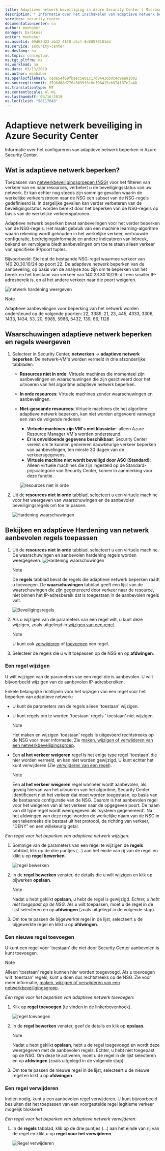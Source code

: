 ```yaml
---
title: Adaptieve netwerk beveiliging in Azure Security Center | Microsoft Docs
description: " Informatie over het inschakelen van adaptieve netwerk beperken in Azure Security Center. "
services: security-center
documentationcenter: na
author: monhaber
manager: barbkess
editor: monhaber
ms.assetid: 09d62d23-ab32-41f0-a5cf-8d80578181dd
ms.service: security-center
ms.devlang: na
ms.topic: conceptual
ms.tgt_pltfrm: na
ms.workload: na
ms.date: 03/13/2019
ms.author: monhaber
ms.openlocfilehash: cede54f69fbeec5e01c17d84436bdc4c9ee91002
ms.sourcegitcommit: f596d88d776a3699f8c8cf98415eb874187e2a48
ms.translationtype: MT
ms.contentlocale: nl-NL
ms.lasthandoff: 03/16/2019
ms.locfileid: "58117049"
---
```

# <a name="adaptive-network-hardening-in-azure-security-center"></a>Adaptieve netwerk beveiliging in Azure Security Center
Informatie over het configureren van adaptieve netwerk beperken in Azure Security Center.

## <a name="what-is-adaptive-network-hardening"></a>Wat is adaptieve netwerk beperken?
Toepassen van [netwerkbeveiligingsgroepen (NSG)](https://docs.microsoft.com/azure/virtual-network/security-overview) voor het filteren van verkeer van en naar resources, verbetert u de beveiligingsstatus van uw netwerk. Er kan echter nog steeds zijn sommige gevallen waarin de werkelijke verkeersstroom naar de NSG een subset van de NSG-regels gedefinieerd is. In dergelijke gevallen kan verder verbeteren van de beveiligingsstatus worden bereikt door het beperken van de NSG-regels op basis van de werkelijke verkeerspatronen.

Adaptieve netwerk beperken bevat aanbevelingen voor het verder beperken van de NSG-regels. Het maakt gebruik van een machine learning-algoritme waarin rekening wordt gehouden in het werkelijke verkeer, vertrouwde configuratie, bedreigingsinformatie en andere indicatoren van inbreuk, bekend en vervolgens biedt aanbevelingen om toe te staan alleen verkeer van specifieke IP/poort tuples.

Bijvoorbeeld: Stel dat de bestaande NSG-regel waarmee verkeer van 140.20.30.10/24 op poort 22. De adaptieve netwerk beperken van de aanbeveling, op basis van de analyse zou zijn om te beperken van het bereik en het toestaan van verkeer van 140.23.30.10/29: dit een smaller IP-adresbereik is, en al het andere verkeer naar die poort weigeren.

![netwerk hardening weergeven](./media/security-center-adaptive-network-hardening/traffic-hardening.png)


> [!NOTE]
> Adaptieve aanbevelingen voor beperking van het netwerk worden ondersteund op de volgende poorten: 22, 3389, 21, 23, 445, 4333, 3306, 1433, 1434, 53, 20, 5985, 5986, 5432, 139, 66, 1128

## <a name="view-adaptive-network-hardening-alerts-and-rules"></a>Waarschuwingen adaptieve netwerk beperken en regels weergeven

1. Selecteer in Security Center, **netwerken** -> **adaptieve netwerk beperken**. De netwerk-VM's worden vermeld in drie afzonderlijke tabbladen:
   * **Resources niet in orde**: Virtuele machines die momenteel zijn aanbevelingen en waarschuwingen die zijn geactiveerd door het uitvoeren van het algoritme adaptieve netwerk beperken. 
   * **In orde resources**: Virtuele machines zonder waarschuwingen en aanbevelingen.
   * **Niet-gescande resources**: Virtuele machines die het algoritme adaptieve netwerk beperken, kan niet worden uitgevoerd vanwege een van de volgende redenen:
      * **Virtuele machines zijn VM's met klassieke**:-alleen Azure Resource Manager VM's worden ondersteund.
      * **Er is onvoldoende gegevens beschikbaar**: Security Center vereist om te kunnen genereren nauwkeurige verkeer beperken van aanbevelingen, ten minste 30 dagen van de verkeersgegevens.
      * **Virtuele machine niet wordt beveiligd door ASC (Standard)**: Alleen virtuele machines die zijn ingesteld op de Standard-prijscategorie van Security Center, komen in aanmerking voor deze functie.

     ![resources niet in orde](./media/security-center-adaptive-network-hardening/unhealthy-resources.png)

2. Uit de **resources niet in orde** tabblad, selecteert u een virtuele machine voor het weergeven van waarschuwingen en de aanbevolen beveiligingsregels om toe te passen.

    ![Hardening waarschuwingen](./media/security-center-adaptive-network-hardening/hardening-alerts.png)


## <a name="review-and-apply-adaptive-network-hardening-recommended-rules"></a>Bekijken en adaptieve Hardening van netwerk aanbevolen regels toepassen

1. Uit de **resources niet in orde** tabblad, selecteert u een virtuele machine. De waarschuwingen en aanbevolen hardening regels worden weergegeven.
   ![Hardening waarschuwingen](./media/security-center-adaptive-network-hardening/hardening-alerts.png)

   > [!NOTE]
   > De **regels** tabblad bevat de regels die adaptieve netwerk beperken raadt u toevoegen. De **waarschuwingen** tabblad geeft een lijst van de waarschuwingen die zijn gegenereerd door verkeer naar de resource, niet binnen het IP-adresbereik dat is toegestaan in de aanbevolen regels valt.

   ![Beveiligingsregels](./media/security-center-adaptive-network-hardening/hardening-rules.png)

2. Als u wijzigen van de parameters van een regel wilt, u kunt deze wijzigen, zoals uitgelegd in [wijzigen van een regel](#modify-rule).
   > [!NOTE]
   > U kunt ook [verwijderen](#delete-rule) of [toevoegen](#add-rule) een regel.

3. Selecteer de regels die u wilt toepassen op de NSG en op **afdwingen**. 

### Een regel wijzigen  <a name ="modify-rule"> </a>

U wilt wijzigen van de parameters van een regel die is aanbevolen. U wilt bijvoorbeeld wijzigen van de aanbevolen IP-adresbereiken.

Enkele belangrijke richtlijnen voor het wijzigen van een regel voor het beperken van adaptieve netwerk:

* U kunt de parameters van de regels alleen 'toestaan' wijzigen. 
* U kunt regels om te worden 'toestaan' regels ' toestaan' niet wijzigen. 

  > [!NOTE]
  > Het maken en wijzigen 'toestaan' regels is uitgevoerd rechtstreeks op de NSG voor meer informatie, Zie [maken, wijzigen of verwijderen van een netwerkbeveiligingsgroep](https://docs.microsoft.com/azure/virtual-network/manage-network-security-group).

* Een **al het verkeer weigeren** regel is het enige type regel 'toestaan' die hier worden vermeld, en kan niet worden gewijzigd. U kunt echter het kunt verwijderen (Zie [verwijderen van een regel](#delete-rule)).
  > [!NOTE]
  > Een **al het verkeer weigeren** regel wanneer wordt aanbevolen, als gevolg hiervan van het uitvoeren van het algoritme, Security Center identificeert niet het verkeer dat moet worden toegestaan, op basis van de bestaande configuratie van de NSG. Daarom is het aanbevolen regel voor het weigeren van al het verkeer naar de opgegeven poort. De naam van dit type regel wordt weergegeven als 'systeem gegenereerd'. Na het afdwingen van deze regel worden de werkelijke naam van de NSG in een tekenreeks die bestaat uit het protocol, de richting van verkeer, "DENY" en een willekeurig getal.

*Een regel voor het beperken van adaptieve netwerk wijzigen:*

1. Sommige van de parameters van een regel te wijzigen de **regels** tabblad, klik op de drie puntjes (...) aan het einde van rij van de regel en klikt u op **regel bewerken**.

   ![regel bewerken](./media/security-center-adaptive-network-hardening/edit-hard-rule.png)

1. In de **regel bewerken** venster, de details die u wilt wijzigen en klik op bijwerken **opslaan**.

   > [!NOTE]
   > Nadat u hebt geklikt **opslaan**, u hebt de regel is gewijzigd. *Echter, u hebt niet toegepast op de NSG.* Als u wilt toepassen, moet u de regel in de lijst selecteren en op **afdwingen** (zoals uitgelegd in de volgende stap).

3. Om toe te passen de bijgewerkte regel in de lijst, selecteert u de bijgewerkte regel en klikt u op **afdwingen**.

### Een nieuwe regel toevoegen <a name ="add-rule"> </a>


U kunt een regel voor 'toestaan' die niet door Security Center aanbevolen is kunt toevoegen.

> [!NOTE]
> Alleen 'toestaan' regels kunnen hier worden toegevoegd. Als u toevoegen wilt 'toestaan' regels, kunt u doen dus rechtstreeks op de NSG. Zie voor meer informatie, [maken, wijzigen of verwijderen van een netwerkbeveiligingsgroep](https://docs.microsoft.com/azure/virtual-network/manage-network-security-group).

*Een regel voor het beperken van adaptieve netwerk toevoegen:*

1. Klik op **regel toevoegen** (te vinden in de linkerbovenhoek).

   ![regel toevoegen](./media/security-center-adaptive-network-hardening/add-hard-rule.png)

1. In de **regel bewerken** venster, geef de details en klik op **opslaan**.

   > [!NOTE]
   > Nadat u hebt geklikt **opslaan**, hebt u de regel toegevoegd en wordt deze weergegeven met de aanbevolen regels. Echter, u hebt niet toegepast op de NSG. Om deze te activeren, moet u de regel in de lijst selecteren en op **afdwingen** (zoals uitgelegd in de volgende stap).

3. Om toe te passen de nieuwe regel in de lijst, selecteert u de nieuwe regel en klikt u op **afdwingen**.



### Een regel verwijderen <a name ="delete-rule"> </a>

Indien nodig, kunt u een aanbevolen regel verwijderen. U kunt bijvoorbeeld besluiten dat het toepassen van een voorgestelde regel legitieme verkeer mogelijk blokkeert.

*Een regel voor het beperken van adaptieve netwerk verwijderen:*

1. In de **regels** tabblad, klik op de drie puntjes (...) aan het einde van rij van de regel en klikt u op **regel voor het verwijderen**.

   ![Regel verwijderen](./media/security-center-adaptive-network-hardening/delete-hard-rule.png)







 

